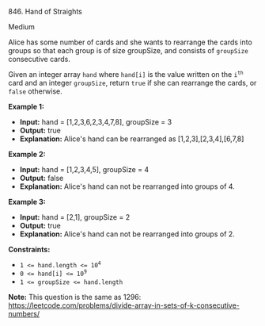 846\. Hand of Straights

Medium

Alice has some number of cards and she wants to rearrange the cards into groups so that each group is of size groupSize, and consists of `groupSize` consecutive cards.

Given an integer array `hand` where `hand[i]` is the value written on the <code>i<sup>th</sup></code> card and an integer `groupSize`, return `true` if she can rearrange the cards, or `false` otherwise.

**Example 1:**

- **Input:** hand = [1,2,3,6,2,3,4,7,8], groupSize = 3
- **Output:** true
- **Explanation:** Alice's hand can be rearranged as [1,2,3],[2,3,4],[6,7,8] 

**Example 2:**

- **Input:** hand = [1,2,3,4,5], groupSize = 4
- **Output:** false
- **Explanation:** Alice's hand can not be rearranged into groups of 4.

**Example 3:**

- **Input:** hand = [2,1], groupSize = 2
- **Output:** true
- **Explanation:** Alice's hand can not be rearranged into groups of 2.

**Constraints:**

- <code>1 <= hand.length <= 10<sup>4</sup></code>
- <code>0 <= hand[i] <= 10<sup>9</sup></code>
- <code>1 <= groupSize <= hand.length</code>

**Note:** This question is the same as 1296: https://leetcode.com/problems/divide-array-in-sets-of-k-consecutive-numbers/
